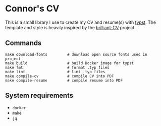 # Connor's CV

This is a small library I use to create my CV and resume(s) with [typst](https://github.com/typst/typst). The template and style is heavily inspired by the [brilliant-CV](https://github.com/mintyfrankie/brilliant-CV/tree/main) project.

## Commands
```
make download-fonts         # download open source fonts used in project
make build                  # build Docker image for typst
make fmt                    # format .typ files
make lint                   # lint .typ files
make compile-cv             # compile CV into PDF
make compile-resume         # compile resume into PDF
```

## System requirements
* `docker`
* `make`
* `jq`